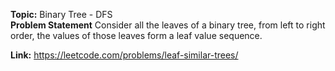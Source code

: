 **Topic:** Binary Tree - DFS<br>
**Problem Statement**
Consider all the leaves of a binary tree, from left to right order, the values of those leaves form a leaf value sequence.

**Link:** https://leetcode.com/problems/leaf-similar-trees/